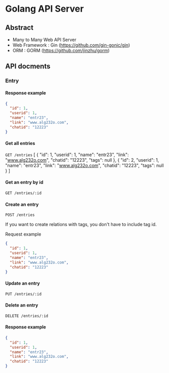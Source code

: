 # Golang API Server

## Abstract
- Many to Many Web API Server
- Web Framework : Gin (https://github.com/gin-gonic/gin)
- ORM : GORM (https://github.com/jinzhu/gorm)

## API docments

### Entry

#### Response example
```json
{
  "id": 1,
  "userid": 1,
  "name": "entr23",
  "link": "www.alg232o.com",
  "chatid": "12223"
}
```

#### Get all entries
`GET /entries`
[
    {
        "id": 1,
        "userid": 1,
        "name": "entr23",
        "link": "www.alg232o.com",
        "chatid": "12223",
        "tags": null
    },
    {
        "id": 2,
        "userid": 1,
        "name": "entr23",
        "link": "www.alg232o.com",
        "chatid": "12223",
        "tags": null
    }
]
#### Get an entry by id
`GET /entries/:id`

#### Create an entry
`POST /entries`

If you want to create relations with tags, you don't have to include tag id.

Request example
```json
{
  "id": 1,
  "userid": 1,
  "name": "entr23",
  "link": "www.alg232o.com",
  "chatid": "12223"
}
```

#### Update an entry
`PUT /entries/:id`

#### Delete an entry
`DELETE /entries/:id`

#### Response example
```json
{
  "id": 1,
  "userid": 1,
  "name": "entr23",
  "link": "www.alg232o.com",
  "chatid": "12223"
}


